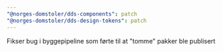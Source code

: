 ```yaml
---
"@norges-domstoler/dds-components": patch
"@norges-domstoler/dds-design-tokens": patch
---
```


Fikser bug i byggepipeline som førte til at "tomme" pakker ble publisert

